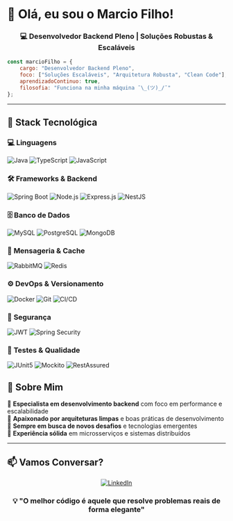 # 👋 Olá, eu sou o Marcio Filho!

<div align="center">
  <h3>💻 Desenvolvedor Backend Pleno | Soluções Robustas & Escaláveis</h3>
</div>

```javascript
const marcioFilho = {
    cargo: "Desenvolvedor Backend Pleno",
    foco: ["Soluções Escaláveis", "Arquitetura Robusta", "Clean Code"],
    aprendizadoContinuo: true,
    filosofia: "Funciona na minha máquina ¯\_(ツ)_/¯"
};
```

---

## 🚀 Stack Tecnológica

### 💻 **Linguagens**
![Java](https://img.shields.io/badge/Java-%23007396.svg?style=for-the-badge&logo=java&logoColor=white)
![TypeScript](https://img.shields.io/badge/TypeScript-%233178C6.svg?style=for-the-badge&logo=typescript&logoColor=white)
![JavaScript](https://img.shields.io/badge/JavaScript-%23F7DF1E.svg?style=for-the-badge&logo=javascript&logoColor=black)

### 🛠️ **Frameworks & Backend**
![Spring Boot](https://img.shields.io/badge/Spring%20Boot-6DB33F?style=for-the-badge&logo=spring-boot&logoColor=white)
![Node.js](https://img.shields.io/badge/Node.js-339933?style=for-the-badge&logo=nodedotjs&logoColor=white)
![Express.js](https://img.shields.io/badge/Express.js-404D59?style=for-the-badge&logo=express&logoColor=white)
![NestJS](https://img.shields.io/badge/NestJS-E0234E?style=for-the-badge&logo=nestjs&logoColor=white)

### 🗄️ **Banco de Dados**
![MySQL](https://img.shields.io/badge/MySQL-00000F?style=for-the-badge&logo=mysql&logoColor=white)
![PostgreSQL](https://img.shields.io/badge/PostgreSQL-316192?style=for-the-badge&logo=postgresql&logoColor=white)
![MongoDB](https://img.shields.io/badge/MongoDB-4EA94B?style=for-the-badge&logo=mongodb&logoColor=white)

### 🔄 **Mensageria & Cache**
![RabbitMQ](https://img.shields.io/badge/RabbitMQ-FF6600?style=for-the-badge&logo=rabbitmq&logoColor=white)
![Redis](https://img.shields.io/badge/Redis-DC382D?style=for-the-badge&logo=redis&logoColor=white)

### ⚙️ **DevOps & Versionamento**
![Docker](https://img.shields.io/badge/Docker-2496ED?style=for-the-badge&logo=docker&logoColor=white)
![Git](https://img.shields.io/badge/Git-F05032?style=for-the-badge&logo=git&logoColor=white)
![CI/CD](https://img.shields.io/badge/CI%2FCD-2496ED?style=for-the-badge&logo=github-actions&logoColor=white)

### 🔐 **Segurança**
![JWT](https://img.shields.io/badge/JWT-000000?style=for-the-badge&logo=json-web-tokens&logoColor=white)
![Spring Security](https://img.shields.io/badge/Spring%20Security-6DB33F?style=for-the-badge&logo=spring-security&logoColor=white)

### 🧪 **Testes & Qualidade**
![JUnit5](https://img.shields.io/badge/JUnit%205-25A162?style=for-the-badge&logo=junit5&logoColor=white)
![Mockito](https://img.shields.io/badge/Mockito-25A162?style=for-the-badge&logo=mockito&logoColor=white)
![RestAssured](https://img.shields.io/badge/RestAssured-25A162?style=for-the-badge&logo=rest-assured&logoColor=white)

## 🎯 Sobre Mim

🔹 **Especialista em desenvolvimento backend** com foco em performance e escalabilidade  
🔹 **Apaixonado por arquiteturas limpas** e boas práticas de desenvolvimento  
🔹 **Sempre em busca de novos desafios** e tecnologias emergentes  
🔹 **Experiência sólida** em microsserviços e sistemas distribuídos  

---

## 📫 Vamos Conversar?

<div align="center">
  
[![LinkedIn](https://img.shields.io/badge/LinkedIn-0077B5?style=for-the-badge&logo=linkedin&logoColor=white)](https://linkedin.com/in/marciofilho)

</div>

<div align="center">
  <h3>💡 "O melhor código é aquele que resolve problemas reais de forma elegante"</h3>
</div>
